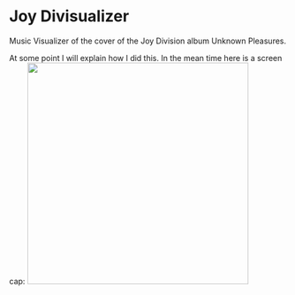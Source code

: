 # Joy Divisualizer

Music Visualizer of the cover of the Joy Division album Unknown Pleasures.

At some point I will explain how I did this. In the mean time here is a screen cap:
<img src="https://raw.github.com/elabraha/JoyDivisionVisualizer/master/assets/screenshot.jpg" width="400px"></img> 
